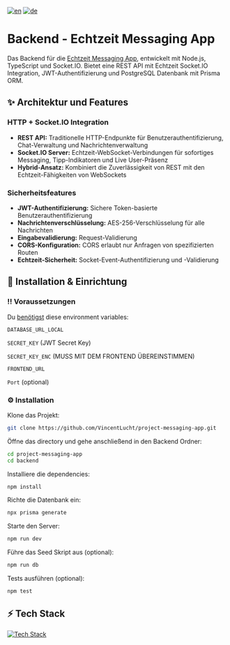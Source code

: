 [![en](https://img.shields.io/badge/lang-en-red.svg)](README.md)
[![de](https://img.shields.io/badge/lang-de-blue.svg)](README.de.md)

# Backend - Echtzeit Messaging App
Das Backend für die [Echtzeit Messaging App](https://github.com/VincentLucht/project-messaging-app), entwickelt mit Node.js, TypeScript und Socket.IO. Bietet eine REST API mit Echtzeit Socket.IO Integration, JWT-Authentifizierung und PostgreSQL Datenbank mit Prisma ORM.

## ✨ Architektur und Features
### HTTP + Socket.IO Integration
- **REST API:** Traditionelle HTTP-Endpunkte für Benutzerauthentifizierung, Chat-Verwaltung und Nachrichtenverwaltung
- **Socket.IO Server:** Echtzeit-WebSocket-Verbindungen für sofortiges Messaging, Tipp-Indikatoren und Live User-Präsenz
- **Hybrid-Ansatz:** Kombiniert die Zuverlässigkeit von REST mit den Echtzeit-Fähigkeiten von WebSockets

### Sicherheitsfeatures
- **JWT-Authentifizierung:** Sichere Token-basierte Benutzerauthentifizierung
- **Nachrichtenverschlüsselung:** AES-256-Verschlüsselung für alle Nachrichten
- **Eingabevalidierung:** Request-Validierung
- **CORS-Konfiguration:** CORS erlaubt nur Anfragen von spezifizierten Routen
- **Echtzeit-Sicherheit:** Socket-Event-Authentifizierung und -Validierung

## 🧰 Installation & Einrichtung
### ‼️ Voraussetzungen
Du <u>benötigst</u> diese environment variables:

`DATABASE_URL_LOCAL`

`SECRET_KEY` (JWT Secret Key)

`SECRET_KEY_ENC` (MUSS MIT DEM FRONTEND ÜBEREINSTIMMEN)

`FRONTEND_URL`


`Port` (optional)

### ⚙️ Installation
Klone das Projekt:
```bash
git clone https://github.com/VincentLucht/project-messaging-app.git
```

Öffne das directory und gehe anschließend in den Backend Ordner:
```bash
cd project-messaging-app
cd backend
```

Installiere die dependencies:
```bash
npm install
```

Richte die Datenbank ein:
```bash
npx prisma generate
```

Starte den Server:
```bash
npm run dev
```

Führe das Seed Skript aus (optional):
```bash
npm run db
```

Tests ausführen (optional):
```bash
npm test
```

## ⚡️ Tech Stack
[![Tech Stack](https://skillicons.dev/icons?i=ts,nodejs,express,prisma,postgresql,socketio)](https://skillicons.dev)
